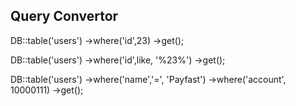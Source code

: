 ## Query Convertor

DB::table('users')
    ->where('id',23)
    ->get();

DB::table('users')
    ->where('id',like, '%23%')
    ->get();

DB::table('users')
    ->where('name','=', 'Payfast')
    ->where('account', 10000111)
    ->get();
